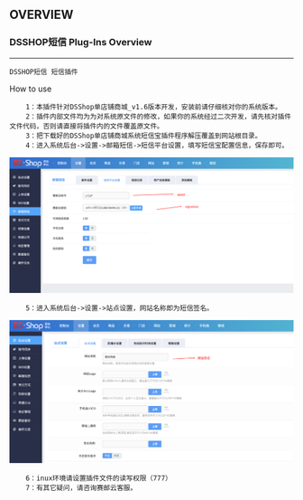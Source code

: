 ## OVERVIEW

### DSSHOP短信 Plug-Ins Overview

------
	DSSHOP短信 短信插件
How to use

        1：本插件针对DSShop单店铺商城_v1.6版本开发，安装前请仔细核对你的系统版本。
        2：插件内部文件均为为对系统原文件的修改，如果你的系统经过二次开发，请先核对插件文件代码，否则请直接将插件内的文件覆盖原文件。
        3：把下载好的DSShop单店铺商城系统短信宝插件程序解压覆盖到网站根目录。
        4：进入系统后台->设置->邮箱短信->短信平台设置，填写短信宝配置信息，保存即可。

![Submail](./markdown/1.png)

        5：进入系统后台->设置->站点设置，网站名称即为短信签名。
        
![Submail](./markdown/2.png)

        6：inux环境请设置插件文件的读写权限（777）
        7：有其它疑问，请咨询赛邮云客服。
